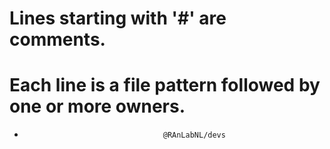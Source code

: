 # Lines starting with '#' are comments.
# Each line is a file pattern followed by one or more owners.

*                                    @RAnLabNL/devs
